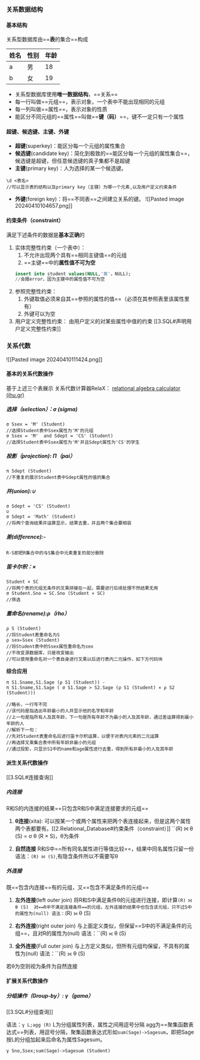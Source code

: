  ### 关系数据结构

#### 基本结构

关系型数据库由==**表**的集合==构成

| 姓名  | 性别  | 年龄  |
| --- | --- | --- |
| a   | 男   | 18  |
| b   | 女   | 19  |
- 关系型数据库使用**唯一数据结构**，==关系==
- 每一行叫做==元组==，表示对象，一个表中不能出现相同的元组
- 每一列叫做==属性==，表示对象的性质
- 能区分不同元组的==属性==叫做==**键（码）**==，键不一定只有一个属性

#### 超键、候选键、主键、外键

- **超键**(superkey)：能区分每一个元组的属性集合
- **候选键**(candidate key)：简化到极致的==能区分每一个元组的属性集合==，候选键是超键，但任意候选键的真子集都不是超键
- **主键**(primary key)：人为选择的某一个候选键。
```
\d <表名>
//可以显示表的结构以及primary key（主键）为哪一个元素,以及用户定义约束条件
```
- **外键**(foreign key)：将==不同表==之间建立关系的键。
![[Pasted image 20240410104657.png]]

#### 约束条件（constraint）
满足下述条件的数据是**基本正确**的

1. 实体完整性约束（一个表中）：
	1. 不允许出现两个具有==相同主键值==的元组
	2. ==主键==中的**属性值不可为空**
	```SQL
	insert into student values(NULL,'男'，NULL);
	//会报error，因为主键中的属性值不可为空
	```
2. 参照完整性约束：
	1. 外键取值必须来自其==参照的属性的值==（必须在其参照表里该属性里有）
	2. 外键可以为空
3. 用户定义完整性约束：
	由用户定义的对某些属性中值的约束
	[[3.SQL#声明用户定义完整性约束]]


### 关系代数

![[Pasted image 20240410111424.png]]
#### 基本的关系代数操作
基于上述三个表展示
关系代数计算器RelaX：
[relational algebra calculator (ihu.gr)](https://nireas.iee.ihu.gr/relax/calc.htm)
##### 选择（selection）：σ (sigma)
```
σ Ssex = 'M' (Student)
//选择Student表中Ssex属性为'M'的元组
σ Ssex = 'M'  and Sdept = 'CS' (Student)
//选择Student表中Ssex属性为'M'并且Sdept属性为'CS'的学生
```
##### 投影（projection): Π（pai）
```
π Sdept (Student)
//不重复的展示Student表中Sdept属性的值的集合
```
##### **并(union):∪**
```
σ Sdept = 'CS' (Student)
∪
σ Sdept = 'Math' (Student)
//将两个查询结果并运算显示，结果去重，并且两个集合要相容
```
##### **差(difference):-**
	R-S即把R集合中的与S集合中元素重复的部分删除
##### **笛卡尔积：×**
```
Student × SC
//将两个表的元组无条件的叉乘拼接在一起，需要进行后续处理不然结果无用
σ Student.Sno = SC.Sno (Student ⨯ SC)
//筛选
```
##### **重命名(rename):ρ**（rho）
```
ρ S (Student)
//将Student表重命名为S
ρ sex←Ssex (Student)
//将Student表中的Ssex属性重命名为sex
//不改变源数据库，只是改变输出
//可以使用重命名对一个表自身进行叉乘以后进行表内二元操作，如下方代码块
```

**综合应用**
```
π S1.Sname,S1.Sage (ρ S1 (Student)) -
π S1.Sname,S1.Sage ( σ S1.Sage > S2.Sage (ρ S1 (Student) ⨯ ρ S2 (Student)))

//略长，一行写不完
//该代码是指选出年龄最小的人并显示他的名字和年龄
//上一句是指所有人及其年龄，下一句是所有年龄不为最小的人及其年龄，通过差运算得到最小年龄的人
//解析下一句：
//先对Student表重命名后进行笛卡尔积运算，以便于对表内元素的二元运算
//再选择叉乘集合表中所有年龄非最小的元组
//通过投影，只显示S1中的name和age属性进行去重，得到所有非最小的人及其年龄
```

#### 派生关系代数操作
[[3.SQL#连接查询]]

##### 内连接
R和S的内连接的结果==只包含R和S中满足连接要求的元组==
 
1.  **θ连接**(xita):
	可以按某一个或两个属性来把两个表连接起来，但是这两个属性两个表都要有。[[2.Relational_Database#约束条件（constraint）]]
	``(R) ⨝ θ (S) = σ θ (R × S)，θ为条件

2. **自然连接**
	R和S中==所有同名属性进行等值比较==，结果中同名属性只留一份
	语法：`(R) ⨝ (S)`,有隐含条件所以不需要写θ

##### 外连接
既==包含内连接==有的元组，又==包含不满足条件的元组==

1. **左外连接**(left outer join)
	将R和S中满足条件θ的元组进行连接，即计算``(R) ⨝ θ (S) 
	对==R中不满足连接条件==的元组，左外连接的结果中也包含该元组，只不过S中的属性为(null)
	语法：``(R) ⟕ θ (S)

2. **右外连接**(right outer join)
	与上面定义类似，但保留==S中的不满足条件的元组==，且对R的属性为(null)
	语法：``(R) ⟖ θ (S)
	
3. **全外连接**(Full outer join)
	与上方定义类似，但所有元组均保留，不具有的属性为(null)
	语法：``(R) ⟗ θ (S)

若θ为空则视为条件为自然连接

#### 扩展关系代数操作

##### **分组操作**（Group-by）: γ（gama）
[[3.SQL#分组查询]]

语法：``γ L;agg (R)``
	L为分组属性列表，属性之间用逗号分隔
	agg为==聚集函数表达式==列表，用逗号分隔，聚集函数表达式形如`sum(Sage)->Sagesum`，即把Sage按L的分组加起来后命名为属性Sagesum。
```
γ Sno,Ssex;sum(Sage)->Sagesum (Student)
```
